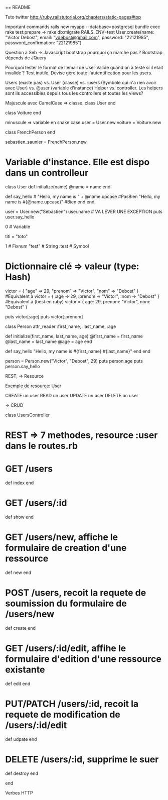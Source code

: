 == README

Tuto twitter http://ruby.railstutorial.org/chapters/static-pages#top

Important commands
  rails new myapp --database=postgresql
  bundle exec rake test:prepare -> rake db:migrate RAILS_ENV=test
  User.create(name: "Victor Debost", email: "vdebost@gmail.com", password: "22121985", password_confirmation: "22121985")



Question a Seb ->
Javascript bootstrap pourquoi ça marche pas ? Bootstrap dépends de JQuery

Pourquoi tester le format de l'email de User Valide quand on a testé si il etait invalide ? Test inutile. Devise gère toute l'autentification pour les users.

Users (existe pas) vs. User (classe) vs. :users (Symbole qui n'a rien avoir avec User) vs. @user  (variable d'instance)
Helper vs. controller. Les helpers sont ils accessibles depuis tous les controllers et toutes les views?



Majuscule avec CamelCase => classe.
class User
end

class Voiture
end

minuscule => variable en snake case
user    = User.new
voiture = Voiture.new


class FrenchPerson
end

sebastien_saunier = FrenchPerson.new


# Variable d'instance. Elle est dispo dans un controlleur
class User
  def initialize(name)
    @name = name
  end

  def say_hello
    # "Hello, my name is " + @name.upcase #PasBien
    "Hello, my name is #{@name.upcase}" #Bien
  end
end

user = User.new("Sebastien")
user.name  # VA LEVER UNE EXCEPTION
puts user.say_hello

0  # Variable

titi = "toto"

1  # Fixnum
"test"  # String
:test   # Symbol


# Dictionnaire clé => valeur  (type: Hash)
victor = {
  "age" => 29,
  "prenom" => "Victor",
  "nom" => "Debost"
}
#Equivalent à
victor = {
  :age => 29,
  :prenom => "Victor",
  :nom => "Debost"
}
#Equivalent à (best en ruby)
victor = {
  age: 29,
  prenom: "Victor",
  nom: "Debost"
}


puts victor[:age]
puts victor[:prenom]

class Person
  attr_reader :first_name, :last_name, :age

  def initialize(first_name, last_name, age)
    @first_name = first_name
    @last_name = last_name
    @age = age
  end

  def say_hello
    "Hello, my name is #{first_name} #{last_name}"
  end
end


person = Person.new("Victor", "Debost", 29)
puts person.age
puts person.say_hello






REST, => Resource

Exemple de resource: User

CREATE un user
READ   un user
UPDATE un user
DELETE un user

=> CRUD

class UsersController
  # REST => 7 methodes, resource :user dans le routes.rb

  # GET /users
  def index
  end

  # GET /users/:id
  def show
  end

  # GET /users/new, affiche le formulaire de creation d'une ressource
  def new
  end

  # POST /users, recoit la requete de soumission du formulaire de /users/new
  def create
  end

  # GET /users/:id/edit, affihe le formulaire d'edition d'une ressource existante
  def edit
  end

  # PUT/PATCH /users/:id, recoit la requete de modification de /users/:id/edit
  def udpate
  end

  # DELETE /users/:id, supprime le suer
  def destroy
  end

end


Verbes HTTP